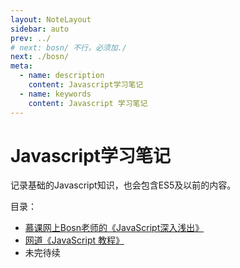 ```yaml
---
layout: NoteLayout
sidebar: auto
prev: ../
# next: bosn/ 不行，必须加./
next: ./bosn/
meta:
  - name: description
    content: Javascript学习笔记
  - name: keywords
    content: Javascript 学习笔记
---
```


# Javascript学习笔记

<!-- <Breadcrumb /> -->

记录基础的Javascript知识，也会包含ES5及以前的内容。

目录：

- [慕课网上Bosn老师的《JavaScript深入浅出》](bosn/)
- [网道《JavaScript 教程》](wangdoc/)
- 未完待续

